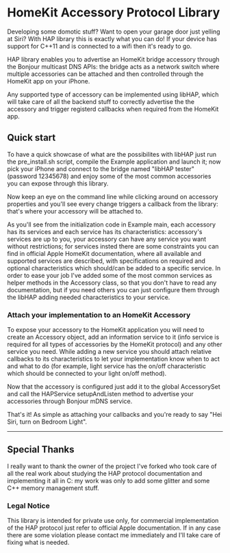 # HomeKit Accessory Protocol Library
Developing some domotic stuff? Want to open your garage door just yelling at Siri? With HAP library this is exactly what you can do!
If your device has support for C++11 and is connected to a wifi then it's ready to go.

HAP library enables you to advertise an HomeKit bridge accessory through the Bonjour multicast DNS APIs: the bridge acts as a network 
switch where multiple accessories can be attached and then controlled through the HomeKit app on your iPhone.

Any supported type of accessory can be implemented using libHAP, which will take care of all the backend stuff to correctly 
advertise the the accessory and trigger registerd callbacks when required from the HomeKit app.

## Quick start
To have a quick showcase of what are the possibilites with libHAP just run the pre_install.sh script, compile the Example
application and launch it; now pick your iPhone and connect to the bridge named "libHAP tester" (password 12345678) and enjoy
some of the most common accessories you can expose through this library.

Now keep an eye on the command line while clicking around on accessory properties and you'll see every change triggers a callback
from the library: that's where your accessory will be attached to.

As you'll see from the initialization code in Example main, each accessory has its services and each service has its characteristics:
accessory's services are up to you, your accessory can have any service you want without restrictions; for services insted there are 
some constraints you can find in official Apple HomeKit documentation, where all available and supported services are described, with 
specifications on required and optional characteristics which should/can be added to a specific service.
In order to ease your job I've added some of the most common services as helper methods in the Accessory class, so that you don't
have to read any documentation, but if you need others you can just configure them through the libHAP adding needed characteristics 
to your service.

### Attach your implementation to an HomeKit Accessory
To expose your accessory to the HomeKit application you will need to create an Accessory object, add an information service to it 
(info service is required for all types of accessories by the HomeKit protocol) and any other service you need. While adding a new 
service you should attach relative callbacks to its characteristics to let your implementation know when to act and what to do 
(for example, light service has the on/off characteristic which should be connected to your light on/off method).

Now that the accessory is configured just add it to the global AccessorySet and call the HAPService setupAndListen method to 
advertise your accessories through Bonjour mDNS service.

That's it! As simple as attaching your callbacks and you're ready to say "Hei Siri, turn on Bedroom Light".

--------------------------------------------------

## Special Thanks
I really want to thank the owner of the project I've forked who took care of all the real work about studying the HAP protocol 
documentation and implementing it all in C: my work was only to add some glitter and some C++ memory management stuff.

### Legal Notice
This library is intended for private use only, for commercial implementation of the HAP protocol just refer to official Apple 
documentation. If in any case there are some violation please contact me immediately and I'll take care of fixing what is needed.

